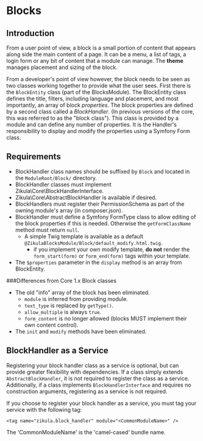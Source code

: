 Blocks
======

Introduction
------------

From a user point of view, a block is a small portion of content that appears along side the main content of a page.
It can be a menu, a list of tags, a login form or any bit of content that a module can manage. The **theme** manages
placement and sizing of the block.

From a developer's point of view however, the block needs to be seen as two classes working together to provide what the
user sees. First there is the `BlockEntity` class (part of the BlocksModule). The BlockEntity class defines the title, 
filters, including language and placement, and most importantly, an array of block *properties*. The block properties
are defined by a second class called a *BlockHandler*. (In previous versions of the core, this was referred to as the
"block class"). This class is provided by a module and can define any number of properties. It is the Handler's
responsibility to display and modify the properties using a Symfony Form class.

Requirements
------------

 - BlockHandler class names should be suffixed by `Block` and located in the `ModuleRoot/Block/` directory.
 - BlockHandler classes must implement Zikula\Core\BlockHandlerInterface.
 - Zikula\Core\AbstractBlockHandler is available if desired.
 - BlockHandlers must register their PermissionSchema as part of the owning module's array (in composer.json).
 - BlockHandler must define a Symfony FormType class to allow editing of the block properties if this is needed.
   Otherwise the `getFormClassName` method must return `null`.
    - A simple Twig template is available as a default `@ZikulaBlocksModule/Block/default_modify.html.twig`.
        - if you implement your own modify template, **do not** render the `form_start(form)` or `form_end(form)`
          tags within your template.
 - The `$properties` parameter in the `display` method is an array from BlockEntity.

###Differences from Core 1.x Block classes 
 - The old "info" array of the block has been eliminated.
    - `module` is inferred from providing module.
    - `text_type` is replaced by `getType()`.
    - `allow_multiple` is always `true`.
    - `form_content` is no longer allowed (blocks MUST implement their own content control).
 - The `init` and `modify` methods have been eliminated.


BlockHandler as a Service
-------------------------

Registering your block handler class as a service is optional, but can provide greater flexibility with dependencies.
If a class simply extends `AbstractBlockHandler`, it is not required to register the class as a service. Additionally,
if a class implements `BlockHandlerInterface` and requires no construction arguments, registering as a service is
not required.

If you choose to register your block handler as a service, you must tag your service with the following tag:

    <tag name="zikula.block_handler" module="<CommonModuleName>" />

The 'CommonModuleName' is the 'camel-cased' bundle name.